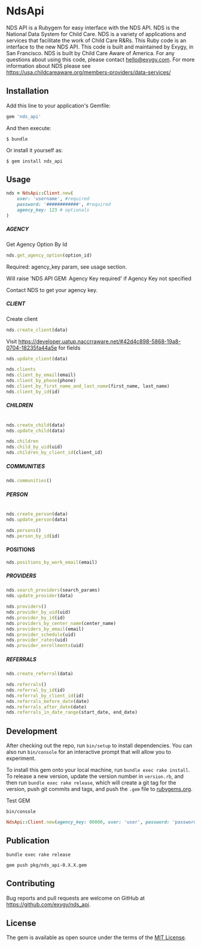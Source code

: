 # NdsApi

NDS API is a Rubygem for easy interface with the NDS API. NDS is the National Data System for Child Care. NDS is a variety of applications and services that facilitate the work of Child Care R&Rs. This Ruby code is an interface to the new NDS API. This code is built and maintained by Exygy, in San Francisco. NDS is built by Child Care Aware of America. For any questions about using this code, please contact hello@exygy.com. For more information about NDS please see https://usa.childcareaware.org/members-providers/data-services/

## Installation

Add this line to your application's Gemfile:

```ruby
gem 'nds_api'
```

And then execute:

    $ bundle

Or install it yourself as:

    $ gem install nds_api

## Usage

```ruby
nds = NdsApi::Client.new(
    user: 'username', #required
    password: '############', #required
    agency_key: 123 # optionals
)
```

##### AGENCY

Get Agency Option By Id

```ruby
nds.get_agency_option(option_id)
```


Required: agency_key param, see usage section.

Will raise 'NDS API GEM: Agency Key required' if Agency Key not specified

Contact NDS to get your agency key.

##### CLIENT


Create client

```ruby
nds.create_client(data)
```

Visit https://developer.uatup.naccrraware.net/#42d4c898-5868-19a8-0704-18235fa44a5e for fields

```ruby
nds.update_client(data)
```

```ruby
nds.clients
nds.client_by_email(email)      
nds.client_by_phone(phone)      
nds.client_by_first_name_and_last_name(first_name, last_name)      
nds.client_by_id(id)      
```

##### CHILDREN

```ruby

nds.create_child(data)
nds.update_child(data)

nds.children      
nds.child_by_uid(uid)      
nds.children_by_client_id(client_id)      
```

##### COMMUNITIES

```ruby
nds.communities()
```

##### PERSON

```ruby

nds.create_person(data)
nds.update_person(data)

nds.persons()
nds.person_by_id(id)      
```

#### POSITIONS

```ruby
nds.positions_by_work_email(email)      
```

##### PROVIDERS

```ruby
nds.search_providers(search_params)
nds.update_provider(data)

nds.providers()
nds.provider_by_uid(uid)      
nds.provider_by_id(id)      
nds.providers_by_center_name(center_name)      
nds.providers_by_email(email)      
nds.provider_schedule(uid)      
nds.provider_rates(uid)      
nds.provider_enrollments(uid)      
```

##### REFERRALS

```ruby
nds.create_referral(data)

nds.referrals()      
nds.referral_by_id(id)      
nds.referral_by_client_id(id)      
nds.referrals_before_date(date)      
nds.referrals_after_date(date)      
nds.referrals_in_date_range(start_date, end_date)      
```


## Development

After checking out the repo, run `bin/setup` to install dependencies. You can also run `bin/console` for an interactive prompt that will allow you to experiment.

To install this gem onto your local machine, run `bundle exec rake install`. To release a new version, update the version number in `version.rb`, and then run `bundle exec rake release`, which will create a git tag for the version, push git commits and tags, and push the `.gem` file to [rubygems.org](https://rubygems.org).

Test GEM

`bin/console`

```ruby
NdsApi::Client.new(agency_key: 00000, user: 'user', password: 'password', dev: true).provider_by_id(1234)
```

## Publication

`bundle exec rake release`

`gem push pkg/nds_api-0.X.X.gem`


## Contributing

Bug reports and pull requests are welcome on GitHub at https://github.com/exygy/nds_api.

## License

The gem is available as open source under the terms of the [MIT License](https://opensource.org/licenses/MIT).
